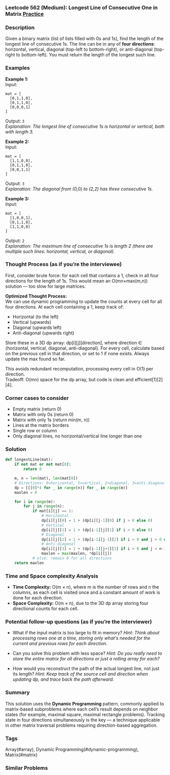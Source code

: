 ### Leetcode 562 (Medium): Longest Line of Consecutive One in Matrix [Practice](https://leetcode.com/problems/longest-line-of-consecutive-one-in-matrix)

### Description  
Given a binary matrix (list of lists filled with 0s and 1s), find the length of the longest line of consecutive 1s. The line can be in any of **four directions**: horizontal, vertical, diagonal (top-left to bottom-right), or anti-diagonal (top-right to bottom-left). You must return the length of the longest such line.

### Examples  

**Example 1:**  
Input:  
```
mat = [
  [0,1,1,0],
  [0,1,1,0],
  [0,0,0,1]
]
```
Output: `3`  
*Explanation: The longest line of consecutive 1s is horizontal or vertical, both with length 3.*

**Example 2:**  
Input:  
```
mat = [
  [1,1,0,0],
  [0,1,1,0],
  [0,0,1,1]
]
```
Output: `3`  
*Explanation: The diagonal from (0,0) to (2,2) has three consecutive 1s.*

**Example 3:**  
Input:  
```
mat = [
  [1,0,0,1],
  [0,1,1,0],
  [1,1,0,0]
]
```
Output: `2`  
*Explanation: The maximum line of consecutive 1s is length 2 (there are multiple such lines: horizontal, vertical, or diagonal).*

### Thought Process (as if you’re the interviewee)  
First, consider brute force: for each cell that contains a 1, check in all four directions for the length of 1s. This would mean an O(mn×max(m,n)) solution — too slow for large matrices.

**Optimized Thought Process:**  
We can use dynamic programming to update the counts at every cell for all four directions. At each cell containing a 1, keep track of:
- Horizontal (to the left)
- Vertical (upwards)
- Diagonal (upwards left)
- Anti-diagonal (upwards right)

Store these in a 3D dp array: dp[i][j][direction], where direction ∈ {horizontal, vertical, diagonal, anti-diagonal}. For every cell, calculate based on the previous cell in that direction, or set to 1 if none exists. Always update the max found so far.

This avoids redundant recomputation, processing every cell in O(1) per direction.  
Tradeoff: O(mn) space for the dp array, but code is clean and efficient[1][2][4].

### Corner cases to consider  
- Empty matrix (return 0)
- Matrix with only 0s (return 0)
- Matrix with only 1s (return min(m, n))
- Lines at the matrix borders
- Single row or column
- Only diagonal lines, no horizontal/vertical line longer than one

### Solution

```python
def longestLine(mat):
    if not mat or not mat[0]:
        return 0

    m, n = len(mat), len(mat[0])
    # Directions: 0=horizontal, 1=vertical, 2=diagonal, 3=anti-diagonal
    dp = [[[0]*4 for _ in range(n)] for _ in range(m)]
    maxlen = 0

    for i in range(m):
        for j in range(n):
            if mat[i][j] == 1:
                # Horizontal
                dp[i][j][0] = 1 + (dp[i][j-1][0] if j > 0 else 0)
                # Vertical
                dp[i][j][1] = 1 + (dp[i-1][j][1] if i > 0 else 0)
                # Diagonal
                dp[i][j][2] = 1 + (dp[i-1][j-1][2] if i > 0 and j > 0 else 0)
                # Anti-diagonal
                dp[i][j][3] = 1 + (dp[i-1][j+1][3] if i > 0 and j < n-1 else 0)
                maxlen = max(maxlen, *dp[i][j])
            # else: remain 0 for all directions
    return maxlen
```

### Time and Space complexity Analysis  

- **Time Complexity:** O(m × n), where m is the number of rows and n the columns, as each cell is visited once and a constant amount of work is done for each direction.
- **Space Complexity:** O(m × n), due to the 3D dp array storing four directional counts for each cell.

### Potential follow-up questions (as if you’re the interviewer)  

- What if the input matrix is too large to fit in memory?
  *Hint: Think about processing rows one at a time, storing only what's needed for the current and previous rows for each direction.*

- Can you solve this problem with less space?
  *Hint: Do you really need to store the entire matrix for all directions or just a rolling array for each?*

- How would you reconstruct the path of the actual longest line, not just its length?
  *Hint: Keep track of the source cell and direction when updating dp, and trace back the path afterward.*

### Summary
This solution uses the **Dynamic Programming** pattern, commonly applied to matrix-based subproblems where each cell’s result depends on neighbor states (for example, maximal square, maximal rectangle problems). Tracking state in four directions simultaneously is the key — a technique applicable in other matrix traversal problems requiring direction-based aggregation.

### Tags
Array(#array), Dynamic Programming(#dynamic-programming), Matrix(#matrix)

### Similar Problems
